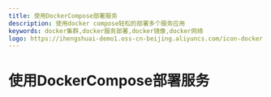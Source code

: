 ```yaml
---
title: 使用DockerCompose部署服务
description: 使用docker compose轻松的部署多个服务应用
keywords: docker集群,docker服务部署,docker镜像,docker网络
logo: https://ihengshuai-demo1.oss-cn-beijing.aliyuncs.com/icon-docker.png
---
```


# 使用DockerCompose部署服务

